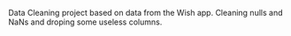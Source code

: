 Data Cleaning project based on data from the Wish app. Cleaning nulls and NaNs and droping some useless columns.
